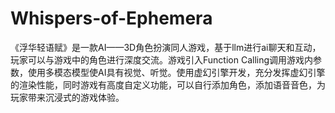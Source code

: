 # Whispers-of-Ephemera
《浮华轻语赋》是一款AI——3D角色扮演同人游戏，基于llm进行ai聊天和互动，玩家可以与游戏中的角色进行深度交流。游戏引入Function Calling调用游戏内参数，使用多模态模型使AI具有视觉、听觉。使用虚幻引擎开发，充分发挥虚幻引擎的渲染性能，同时游戏有高度自定义功能，可以自行添加角色，添加语音音色，为玩家带来沉浸式的游戏体验。
